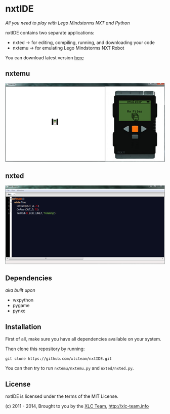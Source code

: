 nxtIDE
======

*All you need to play with Lego Mindstorms NXT and Python*


nxtIDE contains two separate applications:

* nxted  -> for editing, compiling, running, and downloading your code
* nxtemu -> for emulating Lego Mindstorms NXT Robot


You can download latest version [here](https://github.com/xlcteam/nxtIDE/downloads)

nxtemu
------
![screenshot](https://github.com/xlcteam/nxtIDE/raw/master/nxtemu/screen/emuscreen.png)

nxted
-----
![screenshot](https://github.com/xlcteam/nxtIDE/raw/master/nxted/screen/edscreen.png)

Dependencies
------------

*aka built upon*

- wxpython
- pygame
- pynxc

Installation
------------

First of all, make sure you have all dependencies available on your system.

Then clone this repository by running:

    git clone https://github.com/xlcteam/nxtIDE.git


You can then try to run `nxtemu/nxtemu.py` and `nxted/nxted.py`.

License
-------

nxtIDE is licensed under the terms of the MIT License.

(c) 2011 - 2014, Brought to you by the [XLC Team](https://github.com/xlcteam), http://xlc-team.info
